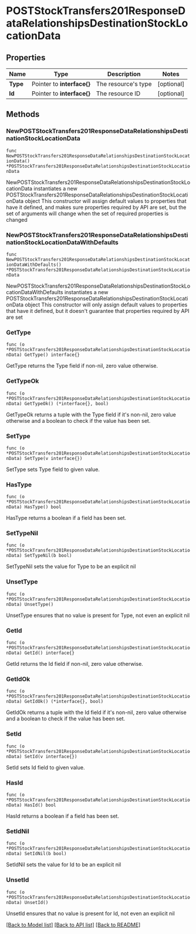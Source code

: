 # POSTStockTransfers201ResponseDataRelationshipsDestinationStockLocationData

## Properties

Name | Type | Description | Notes
------------ | ------------- | ------------- | -------------
**Type** | Pointer to **interface{}** | The resource&#39;s type | [optional] 
**Id** | Pointer to **interface{}** | The resource ID | [optional] 

## Methods

### NewPOSTStockTransfers201ResponseDataRelationshipsDestinationStockLocationData

`func NewPOSTStockTransfers201ResponseDataRelationshipsDestinationStockLocationData() *POSTStockTransfers201ResponseDataRelationshipsDestinationStockLocationData`

NewPOSTStockTransfers201ResponseDataRelationshipsDestinationStockLocationData instantiates a new POSTStockTransfers201ResponseDataRelationshipsDestinationStockLocationData object
This constructor will assign default values to properties that have it defined,
and makes sure properties required by API are set, but the set of arguments
will change when the set of required properties is changed

### NewPOSTStockTransfers201ResponseDataRelationshipsDestinationStockLocationDataWithDefaults

`func NewPOSTStockTransfers201ResponseDataRelationshipsDestinationStockLocationDataWithDefaults() *POSTStockTransfers201ResponseDataRelationshipsDestinationStockLocationData`

NewPOSTStockTransfers201ResponseDataRelationshipsDestinationStockLocationDataWithDefaults instantiates a new POSTStockTransfers201ResponseDataRelationshipsDestinationStockLocationData object
This constructor will only assign default values to properties that have it defined,
but it doesn't guarantee that properties required by API are set

### GetType

`func (o *POSTStockTransfers201ResponseDataRelationshipsDestinationStockLocationData) GetType() interface{}`

GetType returns the Type field if non-nil, zero value otherwise.

### GetTypeOk

`func (o *POSTStockTransfers201ResponseDataRelationshipsDestinationStockLocationData) GetTypeOk() (*interface{}, bool)`

GetTypeOk returns a tuple with the Type field if it's non-nil, zero value otherwise
and a boolean to check if the value has been set.

### SetType

`func (o *POSTStockTransfers201ResponseDataRelationshipsDestinationStockLocationData) SetType(v interface{})`

SetType sets Type field to given value.

### HasType

`func (o *POSTStockTransfers201ResponseDataRelationshipsDestinationStockLocationData) HasType() bool`

HasType returns a boolean if a field has been set.

### SetTypeNil

`func (o *POSTStockTransfers201ResponseDataRelationshipsDestinationStockLocationData) SetTypeNil(b bool)`

 SetTypeNil sets the value for Type to be an explicit nil

### UnsetType
`func (o *POSTStockTransfers201ResponseDataRelationshipsDestinationStockLocationData) UnsetType()`

UnsetType ensures that no value is present for Type, not even an explicit nil
### GetId

`func (o *POSTStockTransfers201ResponseDataRelationshipsDestinationStockLocationData) GetId() interface{}`

GetId returns the Id field if non-nil, zero value otherwise.

### GetIdOk

`func (o *POSTStockTransfers201ResponseDataRelationshipsDestinationStockLocationData) GetIdOk() (*interface{}, bool)`

GetIdOk returns a tuple with the Id field if it's non-nil, zero value otherwise
and a boolean to check if the value has been set.

### SetId

`func (o *POSTStockTransfers201ResponseDataRelationshipsDestinationStockLocationData) SetId(v interface{})`

SetId sets Id field to given value.

### HasId

`func (o *POSTStockTransfers201ResponseDataRelationshipsDestinationStockLocationData) HasId() bool`

HasId returns a boolean if a field has been set.

### SetIdNil

`func (o *POSTStockTransfers201ResponseDataRelationshipsDestinationStockLocationData) SetIdNil(b bool)`

 SetIdNil sets the value for Id to be an explicit nil

### UnsetId
`func (o *POSTStockTransfers201ResponseDataRelationshipsDestinationStockLocationData) UnsetId()`

UnsetId ensures that no value is present for Id, not even an explicit nil

[[Back to Model list]](../README.md#documentation-for-models) [[Back to API list]](../README.md#documentation-for-api-endpoints) [[Back to README]](../README.md)


